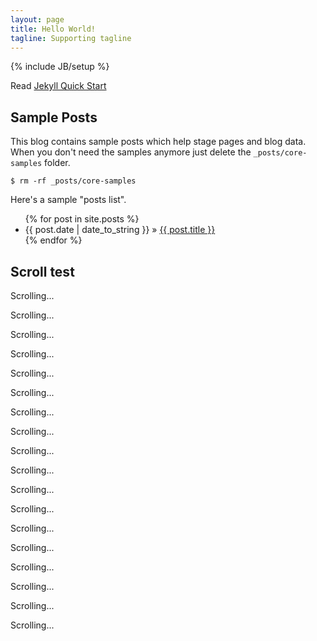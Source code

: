 ```yaml
---
layout: page
title: Hello World!
tagline: Supporting tagline
---
```

{% include JB/setup %}

Read [Jekyll Quick Start](http://jekyllbootstrap.com/usage/jekyll-quick-start.html)

## Sample Posts

This blog contains sample posts which help stage pages and blog data.
When you don't need the samples anymore just delete the `_posts/core-samples` folder.

    $ rm -rf _posts/core-samples

Here's a sample "posts list".

<ul class="posts">
  {% for post in site.posts %}
    <li><span>{{ post.date | date_to_string }}</span> &raquo; <a href="{{ BASE_PATH }}{{ post.url }}">{{ post.title }}</a></li>
  {% endfor %}
</ul>

## Scroll test

Scrolling...

Scrolling...

Scrolling...

Scrolling...

Scrolling...

Scrolling...

Scrolling...

Scrolling...

Scrolling...

Scrolling...

Scrolling...

Scrolling...

Scrolling...

Scrolling...

Scrolling...

Scrolling...

Scrolling...

Scrolling...

